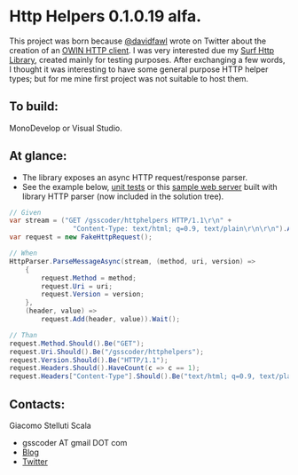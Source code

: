 ﻿Http Helpers 0.1.0.19 alfa.
===
This project was born because [@davidfawl](https://twitter.com/davidfowl) wrote on Twitter about the creation of an [OWIN HTTP client](https://github.com/davidfowl/OwinHttpClient).
I was very interested due my [Surf Http Library](https://github.com/gsscoder/surfhttp), created mainly for testing purposes.
After exchanging a few words, I thought it was interesting to have some general purpose HTTP helper types;
but for me mine first project was not suitable to host them.

To build:
---
MonoDevelop or Visual Studio.

At glance:
---
 - The library exposes an async HTTP request/response parser.
 - See the example below, [unit tests](https://github.com/gsscoder/httphelpers/blob/master/src/HttpHelpers.Tests/Unit/HttpParserFixture.cs) or this [sample web server](https://gist.github.com/gsscoder/4945688) built with library HTTP parser (now included in the solution tree).

```csharp
// Given
var stream = ("GET /gsscoder/httphelpers HTTP/1.1\r\n" +
                "Content-Type: text/html; q=0.9, text/plain\r\n\r\n").AsStream();
var request = new FakeHttpRequest();

// When
HttpParser.ParseMessageAsync(stream, (method, uri, version) =>
    {
        request.Method = method;
        request.Uri = uri;
        request.Version = version;
    },
    (header, value) => 
        request.Add(header, value)).Wait();

// Than
request.Method.Should().Be("GET");
request.Uri.Should().Be("/gsscoder/httphelpers");
request.Version.Should().Be("HTTP/1.1");
request.Headers.Should().HaveCount(c => c == 1);
request.Headers["Content-Type"].Should().Be("text/html; q=0.9, text/plain");
```

Contacts:
---
Giacomo Stelluti Scala
  - gsscoder AT gmail DOT com
  - [Blog](http://gsscoder.blogspot.it)
  - [Twitter](http://twitter.com/gsscoder)
